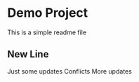 # Demo Project

This is a simple readme file

## New Line

Just some updates
Conflicts
More updates
